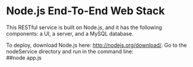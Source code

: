 Node.js End-To-End Web Stack
===========

This RESTful service is built on Node.js, and it has the following components: a UI, a server, and a MySQL database.  

To deploy, download Node.js here: http://nodejs.org/download/. Go to the nodeService directory and run in the command line:  
    ##node app.js

